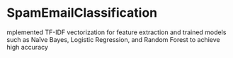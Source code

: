 # SpamEmailClassification
mplemented TF-IDF vectorization for feature extraction and trained models such as Naïve Bayes, Logistic Regression, and Random Forest to achieve high accuracy
